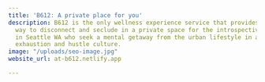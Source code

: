 ```yaml
---
title: 'B612: A private place for you'
description: B612 is the only wellness experience service that provides a habitual
  way to disconnect and seclude in a private space for the introspective, achievers
  in Seattle WA who seek a mental getaway from the urban lifestyle in an era of digital
  exhaustion and hustle culture.
image: "/uploads/seo-image.jpg"
website_url: at-b612.netlify.app

---
```

